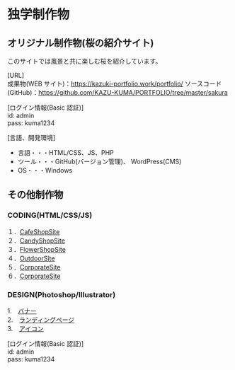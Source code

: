 # 独学制作物

## オリジナル制作物(桜の紹介サイト)  
このサイトでは風景と共に楽しむ桜を紹介しています。  

[URL]  
成果物(WEB サイト)：https://kazuki-portfolio.work/portfolio/
ソースコード(GitHub)：https://github.com/KAZU-KUMA/PORTFOLIO/tree/master/sakura

[ログイン情報(Basic 認証)]  
id: admin  
pass: kuma1234

[言語、開発環境]  
- 言語・・・HTML/CSS、JS、PHP
- ツール・・・GitHub(バージョン管理)、 WordPress(CMS)
- OS・・・Windows

## その他制作物

### CODING(HTML/CSS/JS)  
１．[CafeShopSite](http://153.126.204.74/sample/lesson1/index.html)  
２．[CandyShopSite](http://153.126.204.74/sample/lesson2/index.html)  
３．[FlowerShopSite](http://153.126.204.74/sample/lesson6/index.html)  
４．[OutdoorSite](http://153.126.204.74/sample/lesson5/index.html)  
５．[CorporateSite](http://153.126.204.74/sample/lesson3/index.html)  
６．[CorporateSite](http://153.126.204.74/sample/lesson4/index.html)  

### DESIGN(Photoshop/Illustrator)  
1.　[バナー](http://153.126.204.74/study/design01.html)  
2.　[ランディングページ](http://153.126.204.74/study/design02.html)  
3.　[アイコン](http://153.126.204.74/study/design03.html)    

[ログイン情報(Basic 認証)]  
id: admin  
pass: kuma1234
